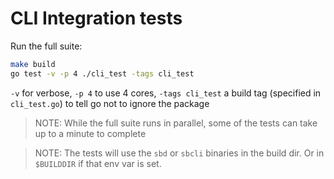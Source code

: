 # CLI Integration tests

Run the full suite:

```bash
make build
go test -v -p 4 ./cli_test -tags cli_test
```

`-v` for verbose, `-p 4` to use 4 cores, `-tags cli_test` a build tag (specified in `cli_test.go`) to tell go not to ignore the package

> NOTE: While the full suite runs in parallel, some of the tests can take up to a minute to complete

> NOTE: The tests will use the `sbd` or `sbcli` binaries in the build dir. Or in `$BUILDDIR` if that env var is set.